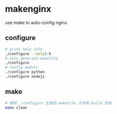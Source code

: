 # makenginx
use make to auto-config nginx.

## configure

``` sh
# print help info
./configure --help|-h
# auto generate makefile
./configure
# config module
./configure python
./configure nodejs
```

## make

``` sh
# 删除 ./configure 生成的 makefile 文件和 build 目录
make clean
```
